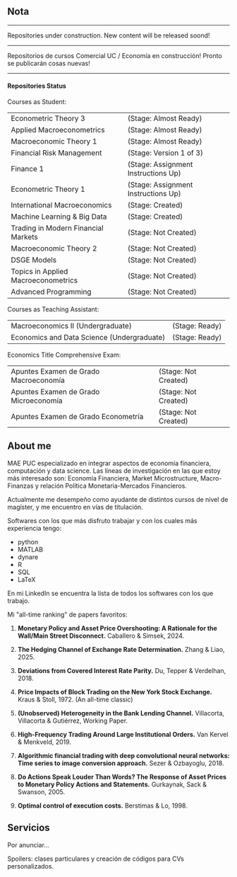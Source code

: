 ## Nota

_________

Repositories under construction. New content will be released soond!

_________

Repositorios de cursos Comercial UC / Economía en construcción! Pronto se publicarán cosas nuevas!

_________


#### Repositories Status

Courses as Student:


<table style="border-collapse: collapse; width: 100%; border: none;">
  <tr>
    <td>Econometric Theory 3</td>
    <td>(Stage: Almost Ready)</td>
  </tr>
  <tr>
    <td>Applied Macroeconometrics</td>
    <td>(Stage: Almost Ready)</td>
  </tr>
  <tr>
    <td>Macroeconomic Theory 1</td>
    <td>(Stage: Almost Ready)</td>
  </tr>
  <tr>
    <td>Financial Risk Management</td>
    <td>(Stage: Version 1 of 3)</td>
  </tr>
  <tr>
    <td>Finance 1</td>
    <td>(Stage: Assignment Instructions Up)</td>
  </tr>
  <tr>
    <td>Econometric Theory 1</td>
    <td>(Stage: Assignment Instructions Up)</td>
  </tr>
  <tr>
    <td>International Macroeconomics</td>
    <td>(Stage: Created)</td>
  </tr>
  <tr>
    <td>Machine Learning & Big Data</td>
    <td>(Stage: Created)</td>
  </tr>
  <tr>
    <td>Trading in Modern Financial Markets</td>
    <td>(Stage: Not Created)</td>
  </tr>
  <tr>
    <td>Macroeconomic Theory 2</td>
    <td>(Stage: Not Created)</td>
  </tr>
  <tr>
    <td>DSGE Models</td>
    <td>(Stage: Not Created)</td>
  </tr>
  <tr>
    <td>Topics in Applied Macroeconometrics</td>
    <td>(Stage: Not Created)</td>
  </tr>
  <tr>
    <td>Advanced Programming</td>
    <td>(Stage: Not Created)</td>
  </tr>
</table>


Courses as Teaching Assistant:


<table style="border-collapse: collapse; width: 100%; border: none;">
  <tr>
    <td>Macroeconomics II (Undergraduate)</td>
    <td>(Stage: Ready)</td>
  </tr>
  <tr>
    <td>Economics and Data Science (Undergraduate)</td>
    <td>(Stage: Ready)</td>
  </tr>
</table>


Economics Title Comprehensive Exam:


<table style="border-collapse: collapse; width: 100%; border: none;">
  <tr>
    <td>Apuntes Examen de Grado Macroeconomía</td>
    <td>(Stage: Not Created)</td>
  </tr>
  <tr>
    <td>Apuntes Examen de Grado Microeconomía</td>
    <td>(Stage: Not Created)</td>
  </tr>
  <tr>
    <td>Apuntes Examen de Grado Econometría</td>
    <td>(Stage: Not Created)</td>
  </tr>
</table>


## About me

MAE PUC especializado en integrar aspectos de economía financiera, computación y data science. Las líneas de investigación en las que estoy más interesado son: Economía Financiera, Market Microstructure, Macro-Finanzas y relación Política Monetaria-Mercados Financieros.

Actualmente me desempeño como ayudante de distintos cursos de nivel de magíster, y me encuentro en vías de titulación.

Softwares con los que más disfruto trabajar y con los cuales más experiencia tengo:

- python
- MATLAB
- dynare
- R
- SQL
- LaTeX

En mi LinkedIn se encuentra la lista de todos los softwares con los que trabajo.


Mi "all-time ranking" de papers favoritos:


1) **Monetary Policy and Asset Price Overshooting: A Rationale for the Wall/Main Street Disconnect.** Caballero & Simsek, 2024.

2) **The Hedging Channel of Exchange Rate Determination.** Zhang & Liao, 2025.

3) **Deviations from Covered Interest Rate Parity.** Du, Tepper & Verdelhan, 2018.

4) **Price Impacts of Block Trading on the New York Stock Exchange.** Kraus & Stoll, 1972. (An all-time classic)

5) **(Unobserved) Heterogeneity in the Bank Lending Channel.** Villacorta, Villacorta & Gutiérrez, Working Paper.

6) **High-Frequency Trading Around Large Institutional Orders.** Van Kervel & Menkveld, 2019.

7) **Algorithmic financial trading with deep convolutional neural networks: Time series to image conversion approach.** Sezer & Ozbayoglu, 2018.

8) **Do Actions Speak Louder Than Words? The Response of Asset Prices to Monetary Policy Actions and Statements.** Gurkaynak, Sack & Swanson, 2005.

9) **Optimal control of execution costs.** Berstimas & Lo, 1998.




## Servicios

Por anunciar...

Spoilers: clases particulares y creación de códigos para CVs personalizados.

